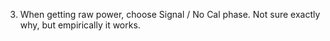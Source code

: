 3. When getting raw power, choose Signal / No Cal phase. Not sure exactly why, but empirically it works.

